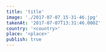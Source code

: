 ```yaml
---
title: 'title'
image: './2017-07-07_15-31-46.jpg'
takenAt: '2017-07-07T13:31:46.000Z'
country: '<country>'
place: '<place>'
publish: true
---
```

